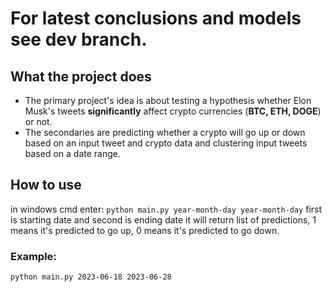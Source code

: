 # For latest conclusions and models see dev branch.


## What the project does
* The primary project's idea is about testing a hypothesis whether Elon Musk's tweets **significantly** affect crypto currencies (**BTC, ETH, DOGE**) or not.
* The secondaries are predicting whether a crypto will go up or down based on an input tweet and crypto data and clustering input tweets based on a date range. 

## How to use
in windows cmd enter: `python main.py year-month-day year-month-day`
first is starting date and second is ending date
it will return list of predictions, 1 means it's predicted to go up, 0 means it's predicted to go down.

### Example:
`python main.py 2023-06-18 2023-06-28`
